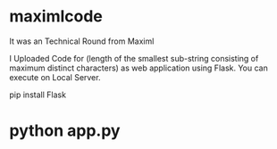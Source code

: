 # maximlcode

It was an Technical Round from Maximl

I Uploaded Code for (length of the smallest sub-string consisting of maximum distinct characters) as web application using Flask. You can execute on Local Server.

pip install Flask

# python app.py




